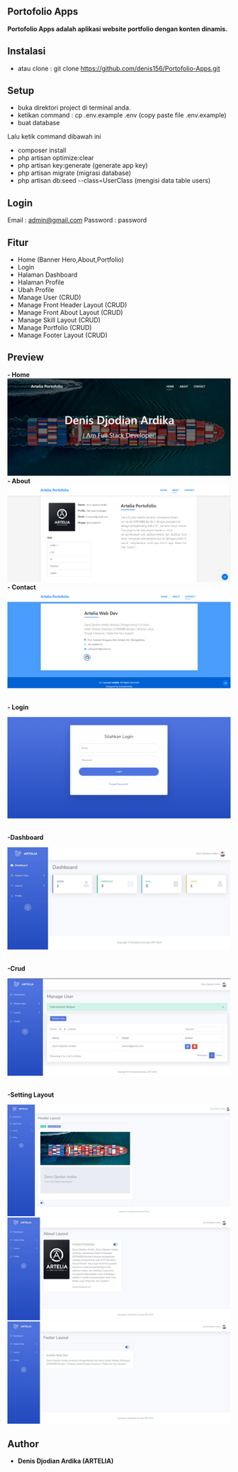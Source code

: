 ## Portofolio Apps
<p><b>
Portofolio Apps adalah aplikasi website portfolio dengan konten dinamis.
</b></p>

## Instalasi
- atau clone : git clone https://github.com/denis156/Portofolio-Apps.git

## Setup
- buka direktori project di terminal anda.
- ketikan command : cp .env.example .env (copy paste file .env.example)
- buat database 

Lalu ketik command dibawah ini
- composer install
- php artisan optimize:clear 
- php artisan key:generate (generate app key)
- php artisan migrate (migrasi database)
- php artisan db:seed --class=UserClass (mengisi data table users)

## Login
Email : admin@gmail.com
Password : password

## Fitur
- Home (Banner Hero,About,Portfolio) 
- Login
- Halaman Dashboard
- Halaman Profile
- Ubah Profile
- Manage User (CRUD)
- Manage Front Header Layout (CRUD)
- Manage Front About Layout (CRUD)
- Manage Skill Layout (CRUD)
- Manage Portfolio (CRUD)
- Manage Footer Layout (CRUD)


## Preview

<b>- Home<b>
<a href="https://github.com/denis156/Portofolio-Apps/blob/main/public/img/HEADER.png">
<img src="https://github.com/denis156/Portofolio-Apps/blob/main/public/img/HEADER.png">
</a>
<b>- About<b>
<a href="https://github.com/denis156/Portofolio-Apps/blob/main/public/img/ABOUT.png">
<img src="https://github.com/denis156/Portofolio-Apps/blob/main/public/img/ABOUT.png">
</a>
<b>- Contact<b>
<a href="https://github.com/denis156/Portofolio-Apps/blob/main/public/img/CONTACT.png">
<img src="https://github.com/denis156/Portofolio-Apps/blob/main/public/img/CONTACT.png">
</a>
<br><br>

<b>- Login<b>

<a href="https://github.com/denis156/Portofolio-Apps/blob/main/public/img/LOGIN.png">
	<img src="https://github.com/denis156/Portofolio-Apps/blob/main/public/img/LOGIN.png">
</a>
<br><br>

<b>-Dashboard<b>

<a href="https://github.com/denis156/Portofolio-Apps/blob/main/public/img/DASHBOARD.jpeg">
	<img src="https://github.com/denis156/Portofolio-Apps/blob/main/public/img/DASHBOARD.jpeg">
</a>
<br><br>

<b>-Crud<b>

<a href="https://github.com/denis156/Portofolio-Apps/blob/main/public/img/CRUD%20USER.png">
	<img src="https://github.com/denis156/Portofolio-Apps/blob/main/public/img/CRUD%20USER.png">
</a>
<br><br>

<b>-Setting Layout<b>

<a href="https://github.com/denis156/Portofolio-Apps/blob/main/public/img/SETTING%20HEADER.jpeg">
	<img src="https://github.com/denis156/Portofolio-Apps/blob/main/public/img/SETTING%20HEADER.jpeg">
</a>

<a href="https://github.com/denis156/Portofolio-Apps/blob/main/public/img/SETTING%20ABOUT.jpeg">
	<img src="https://github.com/denis156/Portofolio-Apps/blob/main/public/img/SETTING%20ABOUT.jpeg">
</a>

<a href="https://github.com/denis156/Portofolio-Apps/blob/main/public/img/SETTING%20FOOTER.jpeg">
	<img src="https://github.com/denis156/Portofolio-Apps/blob/main/public/img/SETTING%20FOOTER.jpeg">
</a>

## Author
- Denis Djodian Ardika (ARTELIA)

